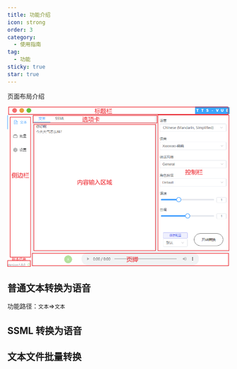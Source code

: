 ```yaml
---
title: 功能介绍
icon: strong
order: 3
category:
  - 使用指南
tag:
  - 功能
sticky: true
star: true
---
```


页面布局介绍

![页面布局介绍](/imgs/页面介绍.png)

## 普通文本转换为语音

功能路径：`文本`=>`文本`

## SSML 转换为语音

## 文本文件批量转换
